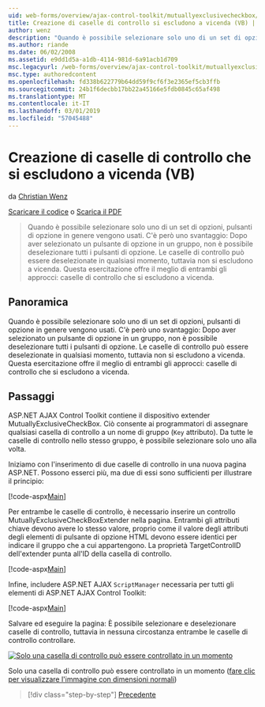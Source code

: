 ```yaml
---
uid: web-forms/overview/ajax-control-toolkit/mutuallyexclusivecheckbox/creating-mutually-exclusive-checkboxes-vb
title: Creazione di caselle di controllo si escludono a vicenda (VB) | Microsoft Docs
author: wenz
description: "Quando è possibile selezionare solo uno di un set di opzioni, pulsanti di opzione in genere vengono usati. C'è però uno svantaggio: Una volta un pulsante di opzione in un gruppo selezionato,..."
ms.author: riande
ms.date: 06/02/2008
ms.assetid: e9dd1d5a-a1db-4114-981d-6a91acb1d709
msc.legacyurl: /web-forms/overview/ajax-control-toolkit/mutuallyexclusivecheckbox/creating-mutually-exclusive-checkboxes-vb
msc.type: authoredcontent
ms.openlocfilehash: fd338b622779b64dd59f9cf6f3e2365ef5cb3ffb
ms.sourcegitcommit: 24b1f6decbb17bb22a45166e5fdb0845c65af498
ms.translationtype: MT
ms.contentlocale: it-IT
ms.lasthandoff: 03/01/2019
ms.locfileid: "57045488"
---
```

<a name="creating-mutually-exclusive-checkboxes-vb"></a>Creazione di caselle di controllo che si escludono a vicenda (VB)
====================
da [Christian Wenz](https://github.com/wenz)

[Scaricare il codice](http://download.microsoft.com/download/9/3/f/93f8daea-bebd-4821-833b-95205389c7d0/MutuallyExclusiveCheckBox0.vb.zip) o [Scarica il PDF](http://download.microsoft.com/download/b/6/a/b6ae89ee-df69-4c87-9bfb-ad1eb2b23373/mutuallyexclusivecheckbox0VB.pdf)

> Quando è possibile selezionare solo uno di un set di opzioni, pulsanti di opzione in genere vengono usati. C'è però uno svantaggio: Dopo aver selezionato un pulsante di opzione in un gruppo, non è possibile deselezionare tutti i pulsanti di opzione. Le caselle di controllo può essere deselezionate in qualsiasi momento, tuttavia non si escludono a vicenda. Questa esercitazione offre il meglio di entrambi gli approcci: caselle di controllo che si escludono a vicenda.


## <a name="overview"></a>Panoramica

Quando è possibile selezionare solo uno di un set di opzioni, pulsanti di opzione in genere vengono usati. C'è però uno svantaggio: Dopo aver selezionato un pulsante di opzione in un gruppo, non è possibile deselezionare tutti i pulsanti di opzione. Le caselle di controllo può essere deselezionate in qualsiasi momento, tuttavia non si escludono a vicenda. Questa esercitazione offre il meglio di entrambi gli approcci: caselle di controllo che si escludono a vicenda.

## <a name="steps"></a>Passaggi

ASP.NET AJAX Control Toolkit contiene il dispositivo extender MutuallyExclusiveCheckBox. Ciò consente ai programmatori di assegnare qualsiasi casella di controllo a un nome di gruppo (`Key` attributo). Da tutte le caselle di controllo nello stesso gruppo, è possibile selezionare solo uno alla volta.

Iniziamo con l'inserimento di due caselle di controllo in una nuova pagina ASP.NET. Possono esserci più, ma due di essi sono sufficienti per illustrare il principio:

[!code-aspx[Main](creating-mutually-exclusive-checkboxes-vb/samples/sample1.aspx)]

Per entrambe le caselle di controllo, è necessario inserire un controllo MutuallyExclusiveCheckBoxExtender nella pagina. Entrambi gli attributi chiave devono avere lo stesso valore, proprio come il valore degli attributi degli elementi di pulsante di opzione HTML devono essere identici per indicare il gruppo che a cui appartengono. La proprietà TargetControlID dell'extender punta all'ID della casella di controllo.

[!code-aspx[Main](creating-mutually-exclusive-checkboxes-vb/samples/sample2.aspx)]

Infine, includere ASP.NET AJAX `ScriptManager` necessaria per tutti gli elementi di ASP.NET AJAX Control Toolkit:

[!code-aspx[Main](creating-mutually-exclusive-checkboxes-vb/samples/sample3.aspx)]

Salvare ed eseguire la pagina: È possibile selezionare e deselezionare caselle di controllo, tuttavia in nessuna circostanza entrambe le caselle di controllo controllare.


[![Solo una casella di controllo può essere controllato in un momento](creating-mutually-exclusive-checkboxes-vb/_static/image2.png)](creating-mutually-exclusive-checkboxes-vb/_static/image1.png)

Solo una casella di controllo può essere controllato in un momento ([fare clic per visualizzare l'immagine con dimensioni normali](creating-mutually-exclusive-checkboxes-vb/_static/image3.png))

> [!div class="step-by-step"]
> [Precedente](creating-mutually-exclusive-checkboxes-cs.md)
